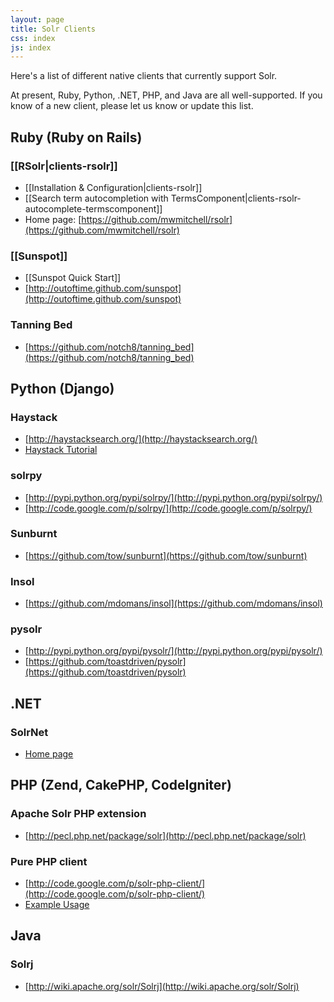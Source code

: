 ```yaml
---
layout: page
title: Solr Clients
css: index
js: index
---
```


Here's a list of different native clients that currently support Solr.

At present, Ruby, Python, .NET, PHP, and Java are all well-supported.
If you know of a new client, please let us know or update this list.

## Ruby (Ruby on Rails)

### [[RSolr|clients-rsolr]]
* [[Installation & Configuration|clients-rsolr]]
* [[Search term autocompletion with TermsComponent|clients-rsolr-autocomplete-termscomponent]]
* Home page: [https://github.com/mwmitchell/rsolr](https://github.com/mwmitchell/rsolr)

### [[Sunspot]]

* [[Sunspot Quick Start]]
* [http://outoftime.github.com/sunspot](http://outoftime.github.com/sunspot)

### Tanning Bed

* [https://github.com/notch8/tanning_bed](https://github.com/notch8/tanning_bed)


## Python (Django)

### Haystack

* [http://haystacksearch.org/](http://haystacksearch.org/)
* [Haystack Tutorial](http://docs.haystacksearch.org/dev/tutorial.html)


### solrpy

* [http://pypi.python.org/pypi/solrpy/](http://pypi.python.org/pypi/solrpy/)
* [http://code.google.com/p/solrpy/](http://code.google.com/p/solrpy/)

### Sunburnt

* [https://github.com/tow/sunburnt](https://github.com/tow/sunburnt)

### Insol

* [https://github.com/mdomans/insol](https://github.com/mdomans/insol)

### pysolr

* [http://pypi.python.org/pypi/pysolr/](http://pypi.python.org/pypi/pysolr/)
* [https://github.com/toastdriven/pysolr](https://github.com/toastdriven/pysolr)

## .NET

### SolrNet

* [Home page](http://code.google.com/p/solrnet/)

## PHP (Zend, CakePHP, CodeIgniter)

### Apache Solr PHP extension

* [http://pecl.php.net/package/solr](http://pecl.php.net/package/solr)

### Pure PHP client

* [http://code.google.com/p/solr-php-client/](http://code.google.com/p/solr-php-client/)
* [Example Usage](http://code.google.com/p/solr-php-client/wiki/ExampleUsage)

## Java

### Solrj

* [http://wiki.apache.org/solr/Solrj](http://wiki.apache.org/solr/Solrj)

